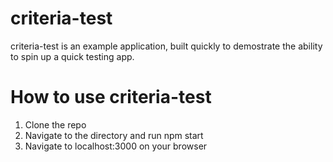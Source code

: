 # criteria-test

criteria-test is an example application, built quickly to demostrate the ability to spin up a quick testing app. 

# How to use criteria-test

1. Clone the repo
2. Navigate to the directory and run npm start
3. Navigate to localhost:3000 on your browser